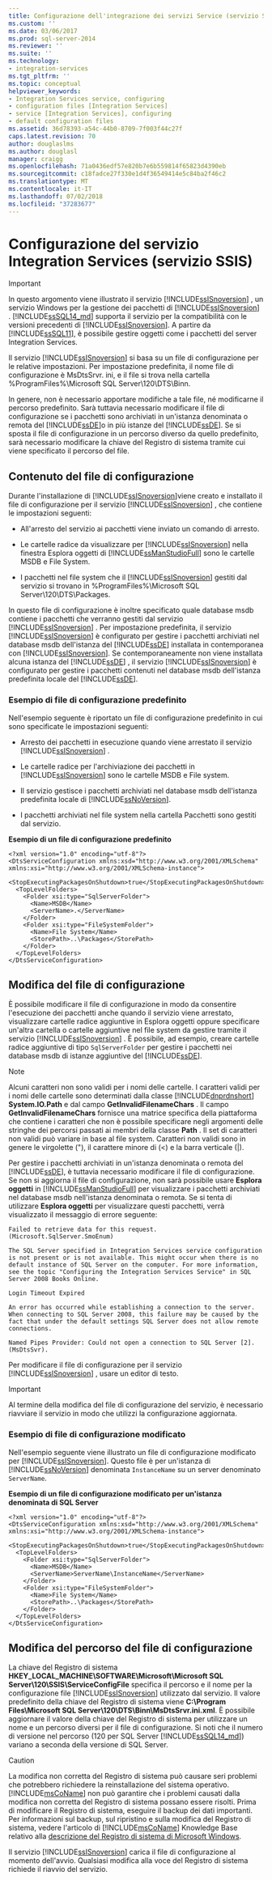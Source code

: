 ```yaml
---
title: Configurazione dell'integrazione dei servizi Service (servizio SSIS) | Microsoft Docs
ms.custom: ''
ms.date: 03/06/2017
ms.prod: sql-server-2014
ms.reviewer: ''
ms.suite: ''
ms.technology:
- integration-services
ms.tgt_pltfrm: ''
ms.topic: conceptual
helpviewer_keywords:
- Integration Services service, configuring
- configuration files [Integration Services]
- service [Integration Services], configuring
- default configuration files
ms.assetid: 36d78393-a54c-44b0-8709-7f003f44c27f
caps.latest.revision: 70
author: douglaslms
ms.author: douglasl
manager: craigg
ms.openlocfilehash: 71a0436edf57e820b7e6b559814f65823d4390eb
ms.sourcegitcommit: c18fadce27f330e1d4f36549414e5c84ba2f46c2
ms.translationtype: MT
ms.contentlocale: it-IT
ms.lasthandoff: 07/02/2018
ms.locfileid: "37283677"
---
```

# <a name="configuring-the-integration-services-service-ssis-service"></a>Configurazione del servizio Integration Services (servizio SSIS)
    
> [!IMPORTANT]  
>  In questo argomento viene illustrato il servizio [!INCLUDE[ssISnoversion](../includes/ssisnoversion-md.md)] , un servizio Windows per la gestione dei pacchetti di [!INCLUDE[ssISnoversion](../includes/ssisnoversion-md.md)] . [!INCLUDE[ssSQL14_md](../includes/sssql14-md.md)] supporta il servizio per la compatibilità con le versioni precedenti di [!INCLUDE[ssISnoversion](../includes/ssisnoversion-md.md)]. A partire da [!INCLUDE[ssSQL11](../includes/sssql11-md.md)], è possibile gestire oggetti come i pacchetti del server Integration Services.  
  
 Il servizio [!INCLUDE[ssISnoversion](../includes/ssisnoversion-md.md)] si basa su un file di configurazione per le relative impostazioni. Per impostazione predefinita, il nome file di configurazione è MsDtsSrvr. ini, e il file si trova nella cartella %ProgramFiles%\Microsoft SQL Server\120\DTS\Binn.  
  
 In genere, non è necessario apportare modifiche a tale file, né modificarne il percorso predefinito. Sarà tuttavia necessario modificare il file di configurazione se i pacchetti sono archiviati in un'istanza denominata o remota del [!INCLUDE[ssDE](../includes/ssde-md.md)]o in più istanze del [!INCLUDE[ssDE](../includes/ssde-md.md)]. Se si sposta il file di configurazione in un percorso diverso da quello predefinito, sarà necessario modificare la chiave del Registro di sistema tramite cui viene specificato il percorso del file.  
  
## <a name="configuration-file-contents"></a>Contenuto del file di configurazione  
 Durante l'installazione di [!INCLUDE[ssISnoversion](../includes/ssisnoversion-md.md)]viene creato e installato il file di configurazione per il servizio [!INCLUDE[ssISnoversion](../includes/ssisnoversion-md.md)] , che contiene le impostazioni seguenti:  
  
-   All'arresto del servizio ai pacchetti viene inviato un comando di arresto.  
  
-   Le cartelle radice da visualizzare per [!INCLUDE[ssISnoversion](../includes/ssisnoversion-md.md)] nella finestra Esplora oggetti di [!INCLUDE[ssManStudioFull](../includes/ssmanstudiofull-md.md)] sono le cartelle MSDB e File System.  
  
-   I pacchetti nel file system che il [!INCLUDE[ssISnoversion](../includes/ssisnoversion-md.md)] gestiti dal servizio si trovano in %ProgramFiles%\Microsoft SQL Server\120\DTS\Packages.  
  
 In questo file di configurazione è inoltre specificato quale database msdb contiene i pacchetti che verranno gestiti dal servizio [!INCLUDE[ssISnoversion](../includes/ssisnoversion-md.md)] . Per impostazione predefinita, il servizio [!INCLUDE[ssISnoversion](../includes/ssisnoversion-md.md)] è configurato per gestire i pacchetti archiviati nel database msdb dell'istanza del [!INCLUDE[ssDE](../includes/ssde-md.md)] installata in contemporanea con [!INCLUDE[ssISnoversion](../includes/ssisnoversion-md.md)]. Se contemporaneamente non viene installata alcuna istanza del [!INCLUDE[ssDE](../includes/ssde-md.md)] , il servizio [!INCLUDE[ssISnoversion](../includes/ssisnoversion-md.md)] è configurato per gestire i pacchetti contenuti nel database msdb dell'istanza predefinita locale del [!INCLUDE[ssDE](../includes/ssde-md.md)].  
  
### <a name="default-configuration-file-example"></a>Esempio di file di configurazione predefinito  
 Nell'esempio seguente è riportato un file di configurazione predefinito in cui sono specificate le impostazioni seguenti:  
  
-   Arresto dei pacchetti in esecuzione quando viene arrestato il servizio [!INCLUDE[ssISnoversion](../includes/ssisnoversion-md.md)] .  
  
-   Le cartelle radice per l'archiviazione dei pacchetti in [!INCLUDE[ssISnoversion](../includes/ssisnoversion-md.md)] sono le cartelle MSDB e File system.  
  
-   Il servizio gestisce i pacchetti archiviati nel database msdb dell'istanza predefinita locale di [!INCLUDE[ssNoVersion](../includes/ssnoversion-md.md)].  
  
-   I pacchetti archiviati nel file system nella cartella Pacchetti sono gestiti dal servizio.  
  
 **Esempio di un file di configurazione predefinito**  
  
```  
<?xml version="1.0" encoding="utf-8"?>  
<DtsServiceConfiguration xmlns:xsd="http://www.w3.org/2001/XMLSchema" xmlns:xsi="http://www.w3.org/2001/XMLSchema-instance">  
  <StopExecutingPackagesOnShutdown>true</StopExecutingPackagesOnShutdown>  
  <TopLevelFolders>  
    <Folder xsi:type="SqlServerFolder">  
      <Name>MSDB</Name>  
      <ServerName>.</ServerName>  
    </Folder>  
    <Folder xsi:type="FileSystemFolder">  
      <Name>File System</Name>  
      <StorePath>..\Packages</StorePath>  
    </Folder>  
  </TopLevelFolders>    
</DtsServiceConfiguration>  
```  
  
## <a name="modification-of-the-configuration-file"></a>Modifica del file di configurazione  
 È possibile modificare il file di configurazione in modo da consentire l'esecuzione dei pacchetti anche quando il servizio viene arrestato, visualizzare cartelle radice aggiuntive in Esplora oggetti oppure specificare un'altra cartella o cartelle aggiuntive nel file system da gestire tramite il servizio [!INCLUDE[ssISnoversion](../includes/ssisnoversion-md.md)] . È possibile, ad esempio, creare cartelle radice aggiuntive di tipo `SqlServerFolder` per gestire i pacchetti nei database msdb di istanze aggiuntive del [!INCLUDE[ssDE](../includes/ssde-md.md)].  
  
> [!NOTE]  
>  Alcuni caratteri non sono validi per i nomi delle cartelle. I caratteri validi per i nomi delle cartelle sono determinati dalla classe [!INCLUDE[dnprdnshort](../includes/dnprdnshort-md.md)] **System.IO.Path** e dal campo **GetInvalidFilenameChars** . Il campo **GetInvalidFilenameChars** fornisce una matrice specifica della piattaforma che contiene i caratteri che non è possibile specificare negli argomenti delle stringhe dei percorsi passati ai membri della classe **Path** . Il set di caratteri non validi può variare in base al file system. Caratteri non validi sono in genere le virgolette ("), il carattere minore di (<) e la barra verticale (|).  
  
 Per gestire i pacchetti archiviati in un'istanza denominata o remota del [!INCLUDE[ssDE](../includes/ssde-md.md)], è tuttavia necessario modificare il file di configurazione. Se non si aggiorna il file di configurazione, non sarà possibile usare **Esplora oggetti** in [!INCLUDE[ssManStudioFull](../includes/ssmanstudiofull-md.md)] per visualizzare i pacchetti archiviati nel database msdb nell'istanza denominata o remota. Se si tenta di utilizzare **Esplora oggetti** per visualizzare questi pacchetti, verrà visualizzato il messaggio di errore seguente:  
  
 `Failed to retrieve data for this request. (Microsoft.SqlServer.SmoEnum)`  
  
 `The SQL Server specified in Integration Services service configuration is not present or is not available. This might occur when there is no default instance of SQL Server on the computer. For more information, see the topic "Configuring the Integration Services Service" in SQL Server 2008 Books Online.`  
  
 `Login Timeout Expired`  
  
 `An error has occurred while establishing a connection to the server. When connecting to SQL Server 2008, this failure may be caused by the fact that under the default settings SQL Server does not allow remote connections.`  
  
 `Named Pipes Provider: Could not open a connection to SQL Server [2]. (MsDtsSvr).`  
  
 Per modificare il file di configurazione per il servizio [!INCLUDE[ssISnoversion](../includes/ssisnoversion-md.md)] , usare un editor di testo.  
  
> [!IMPORTANT]  
>  Al termine della modifica del file di configurazione del servizio, è necessario riavviare il servizio in modo che utilizzi la configurazione aggiornata.  
  
### <a name="modified-configuration-file-example"></a>Esempio di file di configurazione modificato  
 Nell'esempio seguente viene illustrato un file di configurazione modificato per [!INCLUDE[ssISnoversion](../includes/ssisnoversion-md.md)]. Questo file è per un'istanza di [!INCLUDE[ssNoVersion](../includes/ssnoversion-md.md)] denominata `InstanceName` su un server denominato `ServerName`.  
  
 **Esempio di un file di configurazione modificato per un'istanza denominata di SQL Server**  
  
```  
<?xml version="1.0" encoding="utf-8"?>  
<DtsServiceConfiguration xmlns:xsd="http://www.w3.org/2001/XMLSchema" xmlns:xsi="http://www.w3.org/2001/XMLSchema-instance">  
  <StopExecutingPackagesOnShutdown>true</StopExecutingPackagesOnShutdown>  
  <TopLevelFolders>  
    <Folder xsi:type="SqlServerFolder">  
      <Name>MSDB</Name>  
      <ServerName>ServerName\InstanceName</ServerName>  
    </Folder>  
    <Folder xsi:type="FileSystemFolder">  
      <Name>File System</Name>  
      <StorePath>..\Packages</StorePath>  
    </Folder>  
  </TopLevelFolders>    
</DtsServiceConfiguration>  
```  
  
## <a name="modification-of-the-configuration-file-location"></a>Modifica del percorso del file di configurazione  
La chiave del Registro di sistema **HKEY_LOCAL_MACHINE\SOFTWARE\Microsoft\Microsoft SQL Server\120\SSIS\ServiceConfigFile** specifica il percorso e il nome per la configurazione file [!INCLUDE[ssISnoversion](../includes/ssisnoversion-md.md)] utilizzato dal servizio. Il valore predefinito della chiave del Registro di sistema viene **C:\Program Files\Microsoft SQL Server\120\DTS\Binn\MsDtsSrvr.ini.xml**. È possibile aggiornare il valore della chiave del Registro di sistema per utilizzare un nome e un percorso diversi per il file di configurazione. Si noti che il numero di versione nel percorso (120 per SQL Server [!INCLUDE[ssSQL14_md](../includes/sssql14-md.md)]) variano a seconda della versione di SQL Server. 
  
  
> [!CAUTION]  
>  La modifica non corretta del Registro di sistema può causare seri problemi che potrebbero richiedere la reinstallazione del sistema operativo. [!INCLUDE[msCoName](../includes/msconame-md.md)] non può garantire che i problemi causati dalla modifica non corretta del Registro di sistema possano essere risolti. Prima di modificare il Registro di sistema, eseguire il backup dei dati importanti. Per informazioni sul backup, sul ripristino e sulla modifica del Registro di sistema, vedere l'articolo di [!INCLUDE[msCoName](../includes/msconame-md.md)] Knowledge Base relativo alla [descrizione del Registro di sistema di Microsoft Windows](http://support.microsoft.com/kb/256986).  
  
 Il servizio [!INCLUDE[ssISnoversion](../includes/ssisnoversion-md.md)] carica il file di configurazione al momento dell'avvio. Qualsiasi modifica alla voce del Registro di sistema richiede il riavvio del servizio.  
  
  
